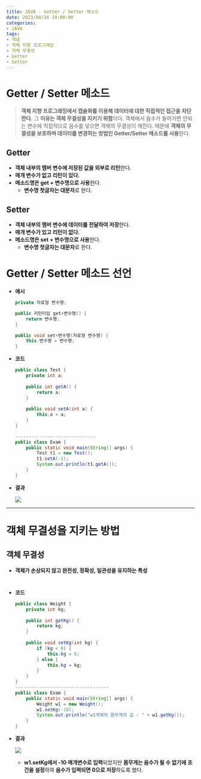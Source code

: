 ```yaml
---
title: JAVA - Getter / Setter 메소드
date: 2023/08/16 19:00:00
categories:
- JAVA
tags:
- 개념
- 객체 지향 프로그래밍
- 객체 무결성
- Getter
- Setter
---
```


# Getter / Setter 메소드

> **객체 지향 프로그래밍에서 캡슐화를 이용해 데이터에 대한 직접적인 접근을 차단한다.**
그 **이유는 객체 무결성을 지키기 위함**이다.
객체에서 음수가 들어가면 안되는 변수에 직접적으로 음수를 넣으면 객체의 무결성이 깨진다.
때문에 **객체의 무결성을 보호하며 데이터를 변경하는 방법인 Getter/Setter 메소드를 사용**한다.
> 

## Getter

- **객체 내부의 멤버 변수에 저장된 값을 외부로 리턴**한다.
- **매개 변수가 없고 리턴이 있다.**
- **메소드명은 get + 변수명으로 사용**한다.
    - **변수명 첫글자는 대문자**로 한다.

## Setter

- **객체 내부의 멤버 변수에 데이터를 전달하여 저장**한다.
- **매개 변수가 있고 리턴이 없다.**
- **메소드명은 set + 변수명으로 사용**한다.
    - **변수명 첫글자는 대문자**로 한다.

# Getter / Setter 메소드 선언
- **예시**
    
    ```java
    private 자료형 변수명;
    
    public 리턴타입 get+변수명() {
    	return 변수명;
    }
    
    public void set+변수명(자료형 변수명) {
    	this.변수명 = 변수명;
    }
    ```
    
- **코드**
    
    ```java
    public class Test {
    	private int a;
    	
    	public int getA() {
    		return a;
    	}
    	
    	public void setA(int a) {
    		this.a = a;
    	}
    }
    
    ------------------------------
    public class Exam {
    	public static void main(String[] args) {
    		Test t1 = new Test();
    		t1.setA(-1);
    		System.out.println(t1.getA());
    	}
    }
    ```
    
- **결과**
    
    ![](/Images/2023/08/JAVA-GetterSetter메소드/Untitled.png)
    

---

# 객체 무결성을 지키는 방법

## 객체 무결성

- **객체가 손상되지 않고 완전성, 정확성, 일관성을 유지하는 특성**
#
- **코드**
    
    ```java
    public class Weight {
    	private int kg;
    	
    	public int getKg() {
    		return kg;
    	}
    	
    	public void setKg(int kg) {
    		if (kg < 0) {
    			this.kg = 0;
    		} else {
    			this.kg = kg;
    		}
    	}
    }
    -----------------------------------
    public class Exam {
    	public static void main(String[] args) {
    		Weight w1 = new Weight();
    		w1.setKg(-10);
    		System.out.println("w1객체의 몸무게의 값 : " + w1.getKg());
    	}
    }
    ```
    
- **결과**
    
    ![](/Images/2023/08/JAVA-GetterSetter메소드/Untitled%201.png)
    
    - **w1.setKg에서 -10 매개변수로 입력**되었지만 **몸무게는 음수가 될 수 없기에**
	**조건을 설정**하여 **음수가 입력되면 0으로 저장**하도록 했다.